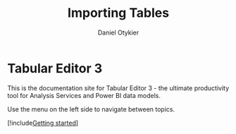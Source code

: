 ﻿---
title: Importing Tables
author: Daniel Otykier
---
# Tabular Editor 3

This is the documentation site for Tabular Editor 3 - the ultimate productivity tool for Analysis Services and Power BI data models.

Use the menu on the left side to navigate between topics.

[!include[Getting started](getting-started.md)]
